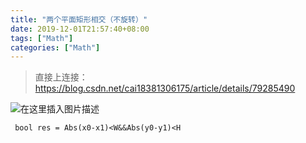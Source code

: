 ```yaml
---
title: "两个平面矩形相交（不旋转）"
date: 2019-12-01T21:57:40+08:00
tags: ["Math"]
categories: ["Math"]
---
```


<!--more-->

>直接上连接：https://blog.csdn.net/cai18381306175/article/details/79285490




  
  

![在这里插入图片描述](https://img-blog.csdnimg.cn/20181207180525390.png?x-oss-process=image/watermark,type_ZmFuZ3poZW5naGVpdGk,shadow_10,text_aHR0cHM6Ly9ibG9nLmNzZG4ubmV0L2NvZGluZ3JpdmVy,size_16,color_FFFFFF,t_70)  


` bool res = Abs(x0-x1)<W&&Abs(y0-y1)<H`

